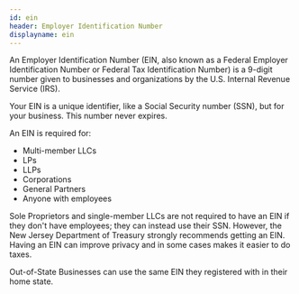 ```yaml
---
id: ein
header: Employer Identification Number
displayname: ein
---
```


An Employer Identification Number (EIN, also known as a Federal Employer Identification Number or Federal Tax Identification Number) is a 9-digit number given to businesses and organizations by the U.S. Internal Revenue Service (IRS).

Your EIN is a unique identifier, like a Social Security number (SSN), but for your business. This number never expires.

An EIN is required for:

- Multi-member LLCs
- LPs
- LLPs
- Corporations
- General Partners
- Anyone with employees

Sole Proprietors and single-member LLCs are not required to have an EIN if they don't have employees; they can instead use their SSN. However, the New Jersey Department of Treasury strongly recommends getting an EIN. Having an EIN can improve privacy and in some cases makes it easier to do taxes.

Out-of-State Businesses can use the same EIN they registered with in their home state.
